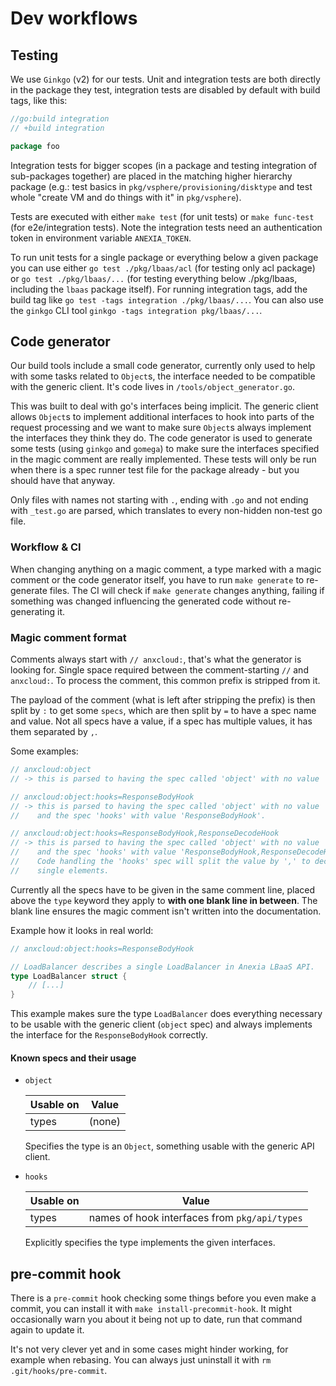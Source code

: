 # Dev workflows

## Testing

We use `Ginkgo` (v2) for our tests. Unit and integration tests are both directly in the package they test, integration
tests are disabled by default with build tags, like this:

```go
//go:build integration
// +build integration

package foo
```

Integration tests for bigger scopes (in a package and testing integration of sub-packages together) are placed in the
matching higher hierarchy package (e.g.: test basics in `pkg/vsphere/provisioning/disktype` and test whole "create VM
and do things with it" in `pkg/vsphere`).

Tests are executed with either `make test` (for unit tests) or `make func-test` (for e2e/integration tests). Note the
integration tests need an authentication token in environment variable `ANEXIA_TOKEN`.

To run unit tests for a single package or everything below a given package you can use either `go test ./pkg/lbaas/acl`
(for testing only acl package) or `go test ./pkg/lbaas/...` (for testing everything below ./pkg/lbaas, including the
`lbaas` package itself). For running integration tags, add the build tag like `go test -tags integration ./pkg/lbaas/...`.
You can also use the `ginkgo` CLI tool `ginkgo -tags integration pkg/lbaas/...`.


## Code generator

Our build tools include a small code generator, currently only used to help with some tasks related to `Object`s,
the interface needed to be compatible with the generic client. It's code lives in `/tools/object_generator.go`.

This was built to deal with go's interfaces being implicit. The generic client allows `Object`s to implement
additional interfaces to hook into parts of the request processing and we want to make sure `Object`s always
implement the interfaces they think they do. The code generator is used to generate some tests (using `ginkgo` and
`gomega`) to make sure the interfaces specified in the magic comment are really implemented. These tests will only
be run when there is a spec runner test file for the package already - but you should have that anyway.

Only files with names not starting with `.`, ending with `.go` and not ending with `_test.go` are parsed, which
translates to every non-hidden non-test go file.


### Workflow & CI

When changing anything on a magic comment, a type marked with a magic comment or the code generator itself, you
have to run `make generate` to re-generate files. The CI will check if `make generate` changes anything, failing
if something was changed influencing the generated code without re-generating it.


### Magic comment format

Comments always start with `// anxcloud:`, that's what the generator is looking for. Single space required between the
comment-starting `//` and `anxcloud:`. To process the comment, this common prefix is stripped from it.

The payload of the comment (what is left after stripping the prefix) is then split by `:` to get some `specs`,
which are then split by `=` to have a spec name and value. Not all specs have a value, if a spec has multiple
values, it has them separated by `,`.

Some examples:

```go
// anxcloud:object
// -> this is parsed to having the spec called 'object' with no value

// anxcloud:object:hooks=ResponseBodyHook
// -> this is parsed to having the spec called 'object' with no value
//    and the spec 'hooks' with value 'ResponseBodyHook'.

// anxcloud:object:hooks=ResponseBodyHook,ResponseDecodeHook
// -> this is parsed to having the spec called 'object' with no value
//    and the spec 'hooks' with value 'ResponseBodyHook,ResponseDecodeHook'.
//    Code handling the 'hooks' spec will split the value by ',' to decode
//    single elements.
```

Currently all the specs have to be given in the same comment line, placed above the `type` keyword they apply to
**with one blank line in between**. The blank line ensures the magic comment isn't written into the documentation.

Example how it looks in real world:

```go
// anxcloud:object:hooks=ResponseBodyHook

// LoadBalancer describes a single LoadBalancer in Anexia LBaaS API.
type LoadBalancer struct {
    // [...]
}
```

This example makes sure the type `LoadBalancer` does everything necessary to be usable with the generic client
(`object` spec) and always implements the interface for the `ResponseBodyHook` correctly.


#### Known specs and their usage

* `object`

    | Usable on | Value  |
    |-----------|--------|
    | types     | (none) |

    Specifies the type is an `Object`, something usable with the generic API client.


* `hooks`

    | Usable on | Value  |
    |-----------|--------|
    | types     | names of hook interfaces from `pkg/api/types` |

    Explicitly specifies the type implements the given interfaces.

## pre-commit hook

There is a `pre-commit` hook checking some things before you even make a commit, you can install it with
`make install-precommit-hook`. It might occasionally warn you about it being not up to date, run that command
again to update it.

It's not very clever yet and in some cases might hinder working, for example when rebasing. You can always just
uninstall it with `rm .git/hooks/pre-commit`.
